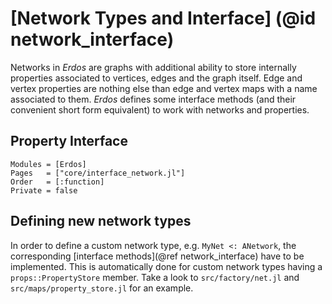 # [Network Types and Interface] (@id network_interface)
Networks in *Erdos* are graphs with additional ability to store internally
properties associated to vertices, edges and the graph itself.
Edge and vertex properties are nothing else than edge and vertex maps with
a name associated to them. *Erdos* defines some interface methods (and their
convenient short form equivalent) to work with networks and properties.

## Property Interface

```@autodocs
Modules = [Erdos]
Pages   = ["core/interface_network.jl"]
Order   = [:function]
Private = false
```

## Defining new network types
In order to define a custom network type, e.g. `MyNet <: ANetwork`, the corresponding
[interface methods](@ref network_interface)  have to be implemented.
This is automatically done for custom network types having a `props::PropertyStore`
member. Take a look to `src/factory/net.jl` and `src/maps/property_store.jl` for an example.
